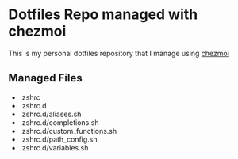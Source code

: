 # Dotfiles Repo managed with chezmoi
This is my personal dotfiles repository that I manage using [chezmoi](https://www.chezmoi.io)

## Managed Files 
- .zshrc
- .zshrc.d
- .zshrc.d/aliases.sh
- .zshrc.d/completions.sh
- .zshrc.d/custom_functions.sh
- .zshrc.d/path_config.sh
- .zshrc.d/variables.sh
